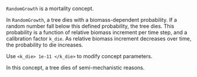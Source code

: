 

`RandomGrowth` is a mortality concept.

In `RandomGrowth`, a tree dies with a biomass-dependent probability.
If a random number fall below this defined probability, the tree dies.
This probability is a function of relative biomass increment per time step, and a calibration factor `k_die`.
As relative biomass increment decreases over time, the probability to die increases.

Use `<k_die> 1e-11 </k_die>` to modify concept parameters.

In this concept, a tree dies of semi-mechanistic reasons.

